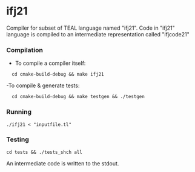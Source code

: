 # ifj21

Compiler for subset of TEAL language named "ifj21". Code in "ifj21" language is compiled to an intermediate
representation called "ifjcode21"

### Compilation

- To compile a compiler itself:

```shell
  cd cmake-build-debug && make ifj21
```

-To compile & generate tests:

```shell
  cd cmake-build-debug && make testgen && ./testgen
```

### Running

```shell
./ifj21 < "inputfile.tl"
```

### Testing

```shell
cd tests && ./tests_shch all
```

An intermediate code is written to the stdout.
